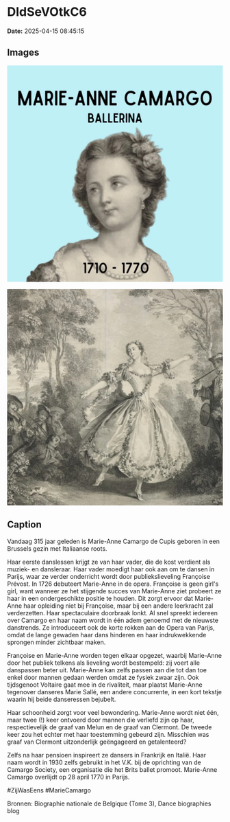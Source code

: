 # DIdSeVOtkC6

**Date:** 2025-04-15 08:45:15

## Images

![Image](../images/DIdSeVOtkC6_0.webp)

![Image](../images/DIdSeVOtkC6_1.webp)

## Caption

Vandaag 315 jaar geleden is Marie-Anne Camargo de Cupis geboren in een Brussels gezin met Italiaanse roots.

Haar eerste danslessen krijgt ze van haar vader, die de kost verdient als muziek- en dansleraar. Haar vader moedigt haar ook aan om te dansen in Parijs, waar ze verder onderricht wordt door publiekslieveling Françoise Prévost. In 1726 debuteert Marie-Anne in de opera. Françoise is geen girl's girl, want wanneer ze het stijgende succes van Marie-Anne ziet probeert ze haar in een ondergeschikte positie te houden. Dit zorgt ervoor dat Marie-Anne haar opleiding niet bij Françoise, maar bij een andere leerkracht zal verderzetten. Haar spectaculaire doorbraak lonkt. Al snel spreekt iedereen over Camargo en haar naam wordt in één adem genoemd met de nieuwste danstrends. Ze introduceert ook de korte rokken aan de Opera van Parijs, omdat de lange gewaden haar dans hinderen en haar indrukwekkende sprongen minder zichtbaar maken.

Françoise en Marie-Anne worden tegen elkaar opgezet, waarbij Marie-Anne door het publiek telkens als lieveling wordt bestempeld: zij voert alle danspassen beter uit. Marie-Anne kan zelfs passen aan die tot dan toe enkel door mannen gedaan werden omdat ze fysiek zwaar zijn. Ook tijdsgenoot Voltaire gaat mee in de rivaliteit, maar plaatst Marie-Anne tegenover danseres Marie Sallé, een andere concurrente, in een kort tekstje waarin hij beide danseressen bejubelt. 

Haar schoonheid zorgt voor veel bewondering. Marie-Anne wordt niet één, maar twee (!) keer ontvoerd door mannen die verliefd zijn op haar, respectievelijk de graaf van Melun en de graaf van Clermont. De tweede keer zou het echter met haar toestemming gebeurd zijn. Misschien was graaf van Clermont uitzonderlijk geëngageerd en getalenteerd?

Zelfs na haar pensioen inspireert ze dansers in Frankrijk en Italië. Haar naam wordt in 1930 zelfs gebruikt in het V.K. bij de oprichting van de Camargo Society, een organisatie die het Brits ballet promoot. Marie-Anne Camargo overlijdt op 28 april 1770 in Parijs. 

#ZijWasEens #MarieCamargo

Bronnen: Biographie nationale de Belgique (Tome 3), Dance biographies blog

